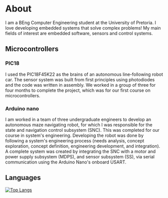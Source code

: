 # About
I am a BEng Computer Engineering student at the University of Pretoria. I love developing embedded systems that solve complex problems! My main fields of interest are embedded software, sensors and control systems.

## Microcontrollers 

### PIC18
I used the PIC18F45K22 as the brains of an autonomous line-following robot car. The sensor system was built from first principles using photodiodes and the code was written in assembly. We worked in a group of three for four months to complete the project, which was for our first course on microcontrollers.

### Arduino nano
I am worked in a team of three undergraduate engineers to develop an autonomous maze navigating robot, for which I was responsible for the state and navigation control subsystem (SNC). This was completed for our course in system's engineering. Developing the robot was done by following a system's engineering process (needs analysis, concept exploration, concept definition, engineering development, and integration). A complete system was created by integrating the SNC with a motor and power supply subsystem (MDPS), and sensor subsystem (SS), via serial communication using the Arduino Nano's onboard USART. 

## Languages

[![Top Langs](https://github-readme-stats.vercel.app/api/top-langs/?username=Reinhardtvbm&layout=compact)](https://github.com/Reinhardtvbm/github-readme-stats)

<!---
Reinhardtvbm/Reinhardtvbm is a ✨ special ✨ repository because its `README.md` (this file) appears on your GitHub profile.
You can click the Preview link to take a look at your changes.
--->
